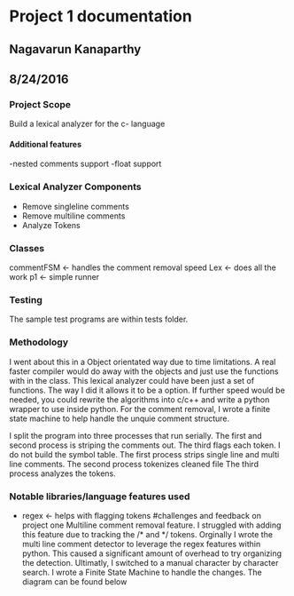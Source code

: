 # Project 1 documentation
## Nagavarun Kanaparthy
## 8/24/2016
### Project Scope
Build a lexical analyzer for the c- language
#### Additional features
-nested comments support
-float support
### Lexical Analyzer Components
- Remove singleline comments
- Remove multiline comments
- Analyze Tokens
### Classes
commentFSM <- handles the comment removal speed
Lex <- does all the work
p1 <- simple runner
### Testing
The sample test programs are within tests folder.
### Methodology
I went about this in a Object orientated way due to time 
limitations. A real faster compiler would do away with
the objects and just use the functions with in the class.
This lexical analyzer could have been just a set of functions. The way
I did it allows it to be a option. If further speed would be
needed, you could rewrite the algorithms into c/c++ and write
a python wrapper to use inside python. For the comment removal,
I wrote a finite state machine to help handle the unquie comment
structure.

I split the program into three processes that run serially.
The first and second process is striping the comments out.
The third flags each token. I do not build the symbol table.
The first process strips single line and multi line comments.
The second process  tokenizes cleaned file
The third process analyzes the tokens.
### Notable libraries/language features used
- regex <- helps with flagging tokens
#challenges and feedback on project one
Multiline comment removal feature.
I struggled with adding this feature due to tracking the /*
and */ tokens. Orginally I wrote the multi line comment detector
to leverage the regex features within python. This caused a significant
amount of overhead to try organizing the detection. Ultimatly, I switched
to a manual character by character search. I wrote a Finite
State Machine to handle the changes. The diagram can be found below
